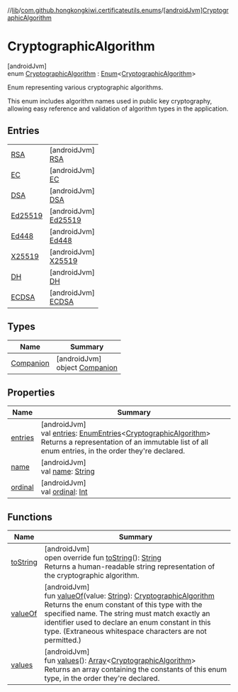 //[lib](../../../index.md)/[com.github.hongkongkiwi.certificateutils.enums](../index.md)/[[androidJvm]CryptographicAlgorithm](index.md)

# CryptographicAlgorithm

[androidJvm]\
enum [CryptographicAlgorithm](index.md) : [Enum](https://kotlinlang.org/api/latest/jvm/stdlib/kotlin/-enum/index.html)&lt;[CryptographicAlgorithm](index.md)&gt; 

Enum representing various cryptographic algorithms.

This enum includes algorithm names used in public key cryptography, allowing easy reference and validation of algorithm types in the application.

## Entries

| | |
|---|---|
| [RSA](-r-s-a/index.md) | [androidJvm]<br>[RSA](-r-s-a/index.md) |
| [EC](-e-c/index.md) | [androidJvm]<br>[EC](-e-c/index.md) |
| [DSA](-d-s-a/index.md) | [androidJvm]<br>[DSA](-d-s-a/index.md) |
| [Ed25519](-ed25519/index.md) | [androidJvm]<br>[Ed25519](-ed25519/index.md) |
| [Ed448](-ed448/index.md) | [androidJvm]<br>[Ed448](-ed448/index.md) |
| [X25519](-x25519/index.md) | [androidJvm]<br>[X25519](-x25519/index.md) |
| [DH](-d-h/index.md) | [androidJvm]<br>[DH](-d-h/index.md) |
| [ECDSA](-e-c-d-s-a/index.md) | [androidJvm]<br>[ECDSA](-e-c-d-s-a/index.md) |

## Types

| Name | Summary |
|---|---|
| [Companion](-companion/index.md) | [androidJvm]<br>object [Companion](-companion/index.md) |

## Properties

| Name | Summary |
|---|---|
| [entries](entries.md) | [androidJvm]<br>val [entries](entries.md): [EnumEntries](https://kotlinlang.org/api/latest/jvm/stdlib/kotlin.enums/-enum-entries/index.html)&lt;[CryptographicAlgorithm](index.md)&gt;<br>Returns a representation of an immutable list of all enum entries, in the order they're declared. |
| [name](../[android-jvm]-signature-algorithm/-s-h-a512_-w-i-t-h_-e-d-d-s-a/index.md#-372974862%2FProperties%2F-1973928616) | [androidJvm]<br>val [name](../[android-jvm]-signature-algorithm/-s-h-a512_-w-i-t-h_-e-d-d-s-a/index.md#-372974862%2FProperties%2F-1973928616): [String](https://kotlinlang.org/api/latest/jvm/stdlib/kotlin/-string/index.html) |
| [ordinal](../[android-jvm]-signature-algorithm/-s-h-a512_-w-i-t-h_-e-d-d-s-a/index.md#-739389684%2FProperties%2F-1973928616) | [androidJvm]<br>val [ordinal](../[android-jvm]-signature-algorithm/-s-h-a512_-w-i-t-h_-e-d-d-s-a/index.md#-739389684%2FProperties%2F-1973928616): [Int](https://kotlinlang.org/api/latest/jvm/stdlib/kotlin/-int/index.html) |

## Functions

| Name | Summary |
|---|---|
| [toString](to-string.md) | [androidJvm]<br>open override fun [toString](to-string.md)(): [String](https://kotlinlang.org/api/latest/jvm/stdlib/kotlin/-string/index.html)<br>Returns a human-readable string representation of the cryptographic algorithm. |
| [valueOf](value-of.md) | [androidJvm]<br>fun [valueOf](value-of.md)(value: [String](https://kotlinlang.org/api/latest/jvm/stdlib/kotlin/-string/index.html)): [CryptographicAlgorithm](index.md)<br>Returns the enum constant of this type with the specified name. The string must match exactly an identifier used to declare an enum constant in this type. (Extraneous whitespace characters are not permitted.) |
| [values](values.md) | [androidJvm]<br>fun [values](values.md)(): [Array](https://kotlinlang.org/api/latest/jvm/stdlib/kotlin/-array/index.html)&lt;[CryptographicAlgorithm](index.md)&gt;<br>Returns an array containing the constants of this enum type, in the order they're declared. |
